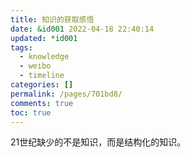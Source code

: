 ```yaml
---
title: 知识的获取感悟
date: &id001 2022-04-18 22:40:14
updated: *id001
tags:
  - knowledge
  - weibo
  - timeline
categories: []
permalink: /pages/701bd8/
comments: true
toc: true
---
```

21世纪缺少的不是知识，而是结构化的知识。